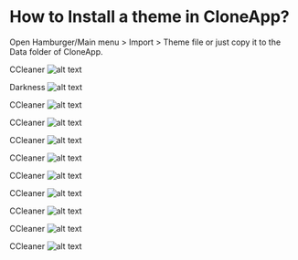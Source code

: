 # How to Install a theme in CloneApp?

Open Hamburger/Main menu > Import > Theme file or just copy it to the Data folder of CloneApp. 


CCleaner
![alt text](https://github.com/mirinsoft/CloneApp/blob/master/templates/ccleanerui.png)

Darkness
![alt text](https://github.com/mirinsoft/CloneApp/blob/master/templates/darkness.png)

CCleaner
![alt text](https://github.com/mirinsoft/CloneApp/blob/master/templates/ccleanerui.png)

CCleaner
![alt text](https://github.com/mirinsoft/CloneApp/blob/master/templates/ccleanerui.png)

CCleaner
![alt text](https://github.com/mirinsoft/CloneApp/blob/master/templates/ccleanerui.png)

CCleaner
![alt text](https://github.com/mirinsoft/CloneApp/blob/master/templates/ccleanerui.png)

CCleaner
![alt text](https://github.com/mirinsoft/CloneApp/blob/master/templates/ccleanerui.png)

CCleaner
![alt text](https://github.com/mirinsoft/CloneApp/blob/master/templates/ccleanerui.png)

CCleaner
![alt text](https://github.com/mirinsoft/CloneApp/blob/master/templates/ccleanerui.png)

CCleaner
![alt text](https://github.com/mirinsoft/CloneApp/blob/master/templates/ccleanerui.png)

CCleaner
![alt text](https://github.com/mirinsoft/CloneApp/blob/master/templates/ccleanerui.png)
